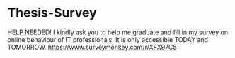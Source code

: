 # Thesis-Survey
HELP NEEDED! I kindly ask you to help me graduate and fill in my survey on online behaviour of IT professionals. It is only accessible TODAY and TOMORROW.  https://www.surveymonkey.com/r/XFX97C5
